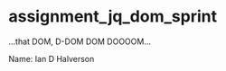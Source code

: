 assignment_jq_dom_sprint
========================

...that DOM, D-DOM DOM DOOOOM...

Name: Ian D Halverson
